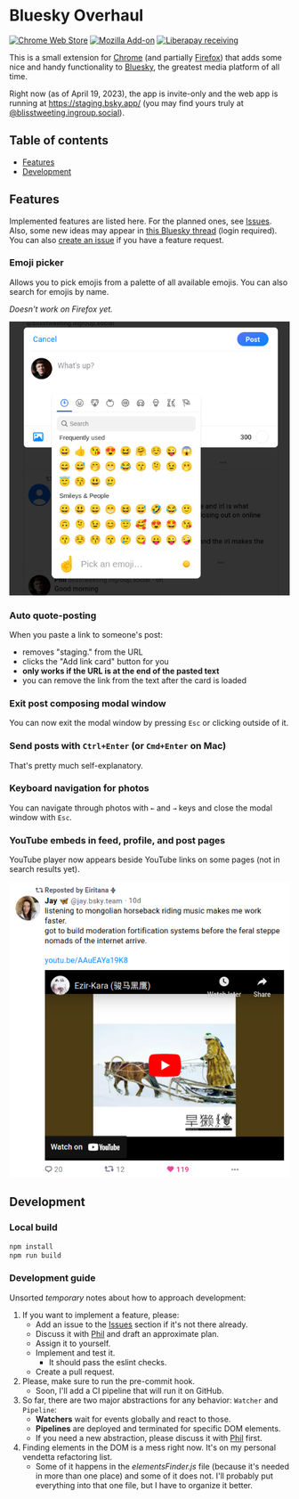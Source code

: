 # Bluesky Overhaul

[![Chrome Web Store](https://img.shields.io/chrome-web-store/v/cllpkmbebfmadmkkpplnaaffnhjjpgbi)](https://chrome.google.com/webstore/detail/bluesky-overhaul/cllpkmbebfmadmkkpplnaaffnhjjpgbi)
[![Mozilla Add-on](https://img.shields.io/amo/v/bluesky-overhaul)](https://addons.mozilla.org/en-US/firefox/addon/bluesky-overhaul/)
[![Liberapay receiving](https://img.shields.io/liberapay/receives/blisstweeting)](https://liberapay.com/blisstweeting/)

This is a small extension for [Chrome](https://chrome.google.com/webstore/detail/bluesky-overhaul/cllpkmbebfmadmkkpplnaaffnhjjpgbi) (and partially [Firefox](https://addons.mozilla.org/addon/bluesky-overhaul/)) that adds some nice and handy functionality to [Bluesky](https://bsky.app/), the greatest media platform of all time.

Right now (as of April 19, 2023), the app is invite-only and the web app is running at https://staging.bsky.app/ (you may find yours truly at [@blisstweeting.ingroup.social](https://staging.bsky.app/profile/blisstweeting.ingroup.social)).

## Table of contents

- [Features](#features)
- [Development](#development)

## Features

Implemented features are listed here. For the planned ones, see [Issues](https://github.com/xenohunter/bluesky-overhaul/issues). Also, some new ideas may appear in [this Bluesky thread](https://staging.bsky.app/profile/blisstweeting.ingroup.social/post/3jszn6rreec2i) (login required). You can also [create an issue](https://github.com/xenohunter/bluesky-overhaul/issues/new) if you have a feature request.

### Emoji picker

Allows you to pick emojis from a palette of all available emojis. You can also search for emojis by name.

_Doesn't work on Firefox yet._

![emoji-picker.png](docs/emoji-picker.png)

### Auto quote-posting

When you paste a link to someone's post:
- removes "staging." from the URL
- clicks the "Add link card" button for you
- **only works if the URL is at the end of the pasted text**
- you can remove the link from the text after the card is loaded

### Exit post composing modal window

You can now exit the modal window by pressing `Esc` or clicking outside of it.

### Send posts with `Ctrl+Enter` (or `Cmd+Enter` on Mac)

That's pretty much self-explanatory.

### Keyboard navigation for photos

You can navigate through photos with `←` and `→` keys and close the modal window with `Esc`.

### YouTube embeds in feed, profile, and post pages

YouTube player now appears beside YouTube links on some pages (not in search results yet).

![img.png](docs/youtube-player.png)

## Development

### Local build

```
npm install
npm run build
```

### Development guide

Unsorted _temporary_ notes about how to approach development:

1. If you want to implement a feature, please:
   - Add an issue to the [Issues](https://github.com/xenohunter/bluesky-overhaul/issues) section if it's not there already.
   - Discuss it with [Phil](https://github.com/xenohunter) and draft an approximate plan.
   - Assign it to yourself.
   - Implement and test it.
     - It should pass the eslint checks.
   - Create a pull request.
2. Please, make sure to run the pre-commit hook.
   - Soon, I'll add a CI pipeline that will run it on GitHub.
3. So far, there are two major abstractions for any behavior: `Watcher` and `Pipeline`:
   - **Watchers** wait for events globally and react to those.
   - **Pipelines** are deployed and terminated for specific DOM elements.
   - If you need a new abstraction, please discuss it with [Phil](https://github.com/xenohunter) first.
4. Finding elements in the DOM is a mess right now. It's on my personal vendetta refactoring list.
   - Some of it happens in the _elementsFinder.js_ file (because it's needed in more than one place) and some of it does not. I'll probably put everything into that one file, but I have to organize it better.
